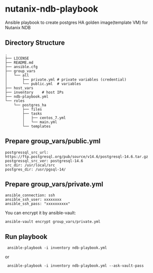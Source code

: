 # nutanix-ndb-playbook

Ansible playbook to create postgres HA golden image(template VM) for Nutanix NDB

## Directory Structure

```
.
├── LICENSE
├── README.md
├── ansible.cfg
├── group_vars
│   └── all
│       ├── private.yml # private variables (credential)
│       └── public.yml  # variables
├── host_vars
├── inventory    # host IPs
├── ndb-playbook.yml
└── roles
    └── postgres_ha
        ├── files
        ├── tasks
        │   ├── centos_7.yml
        │   └── main.yml
        └── templates
```

## Prepare group_vars/public.yml

```
postgressql_src_url: https://ftp.postgresql.org/pub/source/v14.6/postgresql-14.6.tar.gz
postgressql_src_ver: postgresql-14.6
src_dir: /usr/local/src
postgres_dir: /usr/pgsql-14/
```


## Prepare group_vars/private.yml
```
ansible_connection: ssh 
ansible_ssh_user: xxxxxxxx
ansible_ssh_pass: "xxxxxxxxxx"
```
You can encrypt it by ansible-vault:

```ansible-vault encrypt group_vars/private.yml```


## Run playbook

``` ansible-playbook -i inventory ndb-playbook.yml```

or

``` ansible-playbook -i inventory ndb-playbook.yml --ask-vault-pass```